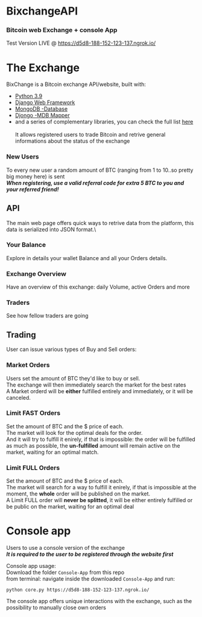 # BixchangeAPI
### Bitcoin web Exchange + console App


Test Version LIVE @ https://d5d8-188-152-123-137.ngrok.io/

# The Exchange
BixChange is a Bitcoin exchange API/website, built with:
- [Python 3.9](https://www.python.org/downloads/release/python-391/)
- [Django Web Framework](https://www.djangoproject.com/)
- [MongoDB -Database](https://www.mongodb.com/) 
- [Djongo -MDB Mapper](https://www.djongomapper.com/)
- and a series of complementary libraries, you can check the full list [here](requirements.txt)\
\
It allows registered users to trade Bitcoin and retrive general informations about the status of the exchange
### New Users
To every new user a random amount of BTC (ranging from 1 to 10..so pretty big money here) is sent\
***When registering, use a valid referral code for extra 5 BTC to you and your referred friend!***

## API 
The main web page offers quick ways to retrive data from the platform, this data is serialized into JSON format.\
### Your Balance
Explore in details your wallet Balance and all your Orders details.
### Exchange Overview
Have an overview of this exchange: daily Volume, active Orders and more
### Traders
See how fellow traders are going
## Trading
User can issue various types of Buy and Sell orders:

### Market Orders
Users set the amount of BTC they'd like to buy or sell.\
The exchange will then immediately search the market for the best rates\
A Market orderd will be **either** fulfilled entirely and immediately, or it will be canceled.
### Limit FAST Orders
Set the amount of BTC and the $ price of each.\
The market will look for the optimal deals for the order.\
And it will try to fulfill it enirely, if that is impossible: the order will be fulfilled as much as possible, the **un-fulfilled** amount will remain active on the market, waiting for an optimal match.
### Limit FULL Orders
Set the amount of BTC and the $ price of each.\
The market will search for a way to fulfill it enirely, if that is impossible at the moment, the **whole** order will be published on the market.\
A Limit FULL order will **never be splitted**, it will be either entirely fulfilled or be public on the market, waiting for an optimal deal

# Console app
Users to use a console version of the exchange\
***It is required to the user to be registered through the website first***

Console app usage:\
Download the folder `Console-App` from this repo\
from terminal: navigate inside the downloaded `Console-App` and run:
```
python core.py https://d5d8-188-152-123-137.ngrok.io/
```
The console app offers unique interactions with the exchange, such as the possibility to manually close own orders
